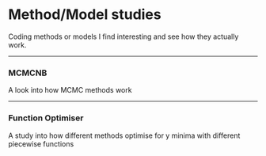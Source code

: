 # Method/Model studies
Coding methods or models I find interesting and see how they actually work.

---
### MCMCNB
A look into how MCMC methods work  
  
---
### Function Optimiser
A study into how different methods optimise for y minima with different piecewise functions
